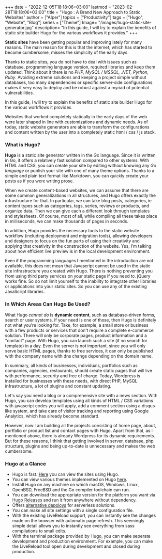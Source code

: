 +++
date = "2022-12-05T18:18:06+03:00"
lastmod = "2023-02-28T18:18:06+03:00"
title = "Hugo : A Brand New Approach to Static Websites"
author = ["Alper"]
topics = ["Productivity"]
tags = ["Hugo", "Website", "Blog"]
series = ["Theme"]
Image= "/images/hugo-static-site-generator.jpg"
description= "In this guide, I will try to explain the benefits of static site builder Hugo for the various workflows it provides."
+++

**Static sites** have been getting popular and improving lately for many reasons. The main reason for this is that the internet, which has started to become cumbersome, misses the simplicity of the early days.

Thanks to static sites, you do not have to deal with issues such as database, programming language version, required libraries and keep them updated. Think about it there is no *PHP, MySQL / MSSQL, .NET, Python, Ruby*. Avoiding extreme solutions and keeping a project simple without databases, too many dependencies or specific server-side configurations makes it very easy to deploy and be robust against a myriad of potential vulnerabilities.

In this guide, I will try to explain the benefits of static site builder Hugo for the various workflows it provides.

Websites that worked completely statically in the early days of the web were later shaped in line with customizations and dynamic needs. As of today, static website generators are able to transform the configurations and content written by the user into a completely static html / css / js stack.

### What is Hugo?

**Hugo** is a static site generator written in the Go language. Since it is written in Go, it offers a relatively fast solution compared to other systems. With HTML and CSS, you can create your site by editing without knowing any *Go language* or publish your site with one of many theme options. Thanks to a simple and plain text format like Markdown, you can quickly create your posts as if you were writing prose.

When we create content-based websites, we can assume that there are some common generalizations in all structures, and Hugo offers exactly the infrastructure for that. In particular, we can take blog posts, categories, ie content types such as categories, tags, series, reviews or products, and organize data. Then we can give each a different look through templates and stylesheets. Of course, most of all, while compiling all these takes place in milliseconds, we can make thousands of pages in seconds.

In addition, Hugo provides the necessary tools to the static website workflow (including deployment and migration tools), allowing developers and designers to focus on the fun parts of using their creativity and applying that creativity in the construction of the website. Yes, I'm talking about how efficient live preview is in the local development environment.

Even if the programming languages I mentioned in the introduction are not available, this does not mean that Javascript cannot be used in the static site infrastructure you created with Hugo. There is nothing preventing you from using third party services on your static page if you need to. jQuery works fine. So do not limit yourself to the inability to integrate other libraries or applications into your static sites. So you can use any of the existing JavaScript libraries.

### In Which Areas Can Hugo Be Used?

What Hugo *cannot do* is **dynamic content**, such as database-driven forms, search or user systems. If your need is one of those, then Hugo is definitely not what you're looking for. Take, for example, a small store or business with a few products or services that don't require a complete e-commerce solution. There will only be corporate pages, product information and a "contact" page. With Hugo, you can launch such a site (if no search for template) in a day. Even the server is not important, since you will only serve basic HTML pages, thanks to free services, it can only be published with the company name with dns change depending on the domain name.

In summary, all kinds of businesses, individuals, portfolios such as companies, agencies, restaurants, should create static pages that will live with performance, security and free of charge. Today, Wordpress is installed for businesses with these needs, with direct PHP, MySQL infrastructure, a lot of plugins and constant updating.

Let's say you need a blog or a comprehensive site with a news section. With Hugo, you can develop templates using all kinds of HTML / CSS variations with javascript codes you will apply, add a comment section using a disqus-like system, and take care of visitor tracking and reporting using Google Analytics, which has already become standard.

However, now I am building all the projects consisting of home page, about, portfolio or product list and contact pages with Hugo. Apart from that, as I mentioned above, there is already Wordpress for its dynamic requirements. But for these reasons, I think that getting involved in server, database, php structure, plugins and being up-to-date is unnecessary and makes the web cumbersome.

### Hugo at a Glance

* Hugo is fast. [Here](https://gohugo.io/showcase/) you can view the sites using Hugo.
* You can view various themes implemented on Hugo [here](https://themes.gohugo.io/).
* Install Hugo on any machine on which macOS, Windows, Linux, OpenBSD, FreeBSD and the Go compiler toolchain can run.
* You can download the appropriate version for the platform you want via [Hugo Releases](https://github.com/gohugoio/hugo/releases) and run it from anywhere without dependency.
* Offers [alternative depoloys](https://gohugo.io/hosting-and-deployment/) for serverless solutions.
* You can make all site settings with a single configuration file.
* With the existing LiveReload support, you can instantly see the changes made on the browser with automatic page refresh. This seemingly simple detail allows you to instantly see everything from sass compilations to small edits.
* With the terminal package provided by Hugo, you can make seperate development and production environment. For example, you can make the LiveReload tool open during development and closed during production.
